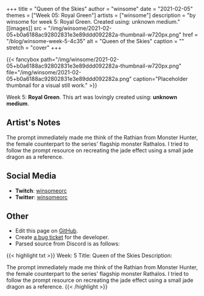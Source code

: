 +++
title =       "Queen of the Skies"
author =      "winsome"
date =        "2021-02-05"
themes =      ["Week 05: Royal Green"]
artists =     ["winsome"]
description = "by winsome for week 5: Royal Green. Created using: unknown medium."
[[images]]
      src = "/img/winsome/2021-02-05+b0a6188ac92802831e3e89ddd092282a-thumbnail-w720px.png"
      href = "/blog/winsome-week-5-4c35"
      alt = "Queen of the Skies"
      caption = ""
      stretch = "cover"
+++

{{< fancybox path="/img/winsome/2021-02-05+b0a6188ac92802831e3e89ddd092282a-thumbnail-w720px.png" file="/img/winsome/2021-02-05+b0a6188ac92802831e3e89ddd092282a.png" caption="Placeholder thumbnail for a visual still work." >}}


Week 5: **Royal Green**. This art was lovingly created using: **unknown medium**.

## Artist's Notes

The prompt immediately made me think of the Rathian from Monster Hunter, the female counterpart to the series' flagship monster Rathalos. I tried to follow the prompt resource on recreating the jade effect using a small jade dragon as a reference.

## Social Media

- **Twitch**: <a href='https://twitch.tv/winsomeorc' target='_blank'>winsomeorc</a>
- **Twitter**: <a href='https://twitter.com/winsomeorc' target='_blank'>winsomeorc</a>

## Other

- Edit this page on [GitHub](https://github.com/teaminkling/web-refresh/edit/main/content/blog/winsome-week-5-4c35.md).
- Create [a bug ticket](https://github.com/teaminkling/web-refresh/issues/new?assignees=&labels=bug&template=problem-report.md&title=) for the developer.
- Parsed source from Discord is as follows:

{{< highlight txt >}}
Week: 5
Title: Queen of the Skies
Description:

The prompt immediately made me think of the Rathian from Monster Hunter, the female counterpart to the series' flagship monster Rathalos. I tried to follow the prompt resource on recreating the jade effect using a small jade dragon as a reference.
{{< /highlight >}}